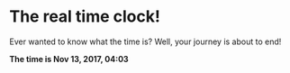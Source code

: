 # The real time clock!

Ever wanted to know what the time is? Well, your journey is about to end!

**The time is Nov 13, 2017, 04:03**